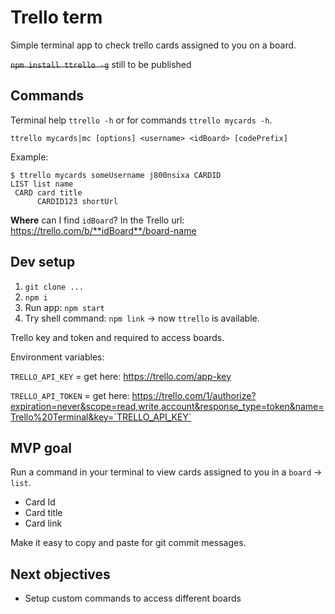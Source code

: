 # Trello term

Simple terminal app to check trello cards assigned to you on a board.

~~`npm install ttrello -g`~~ still to be published

## Commands

Terminal help `ttrello -h` or for commands `ttrello mycards -h`.

`ttrello mycards|mc [options] <username> <idBoard> [codePrefix]`

Example:

```
$ ttrello mycards someUsername j800nsixa CARDID
LIST list name
 CARD card title
      CARDID123 shortUrl
```

**Where** can I find `idBoard`? In the Trello url: https://trello.com/b/**idBoard**/board-name

## Dev setup

1. `git clone ...`
1. `npm i`
1. Run app: `npm start`
1. Try shell command: `npm link` -> now `ttrello` is available.

Trello key and token and required to access boards. 

Environment variables:

`TRELLO_API_KEY` = get here: https://trello.com/app-key

`TRELLO_API_TOKEN` = get here: https://trello.com/1/authorize?expiration=never&scope=read,write,account&response_type=token&name=Trello%20Terminal&key=`TRELLO_API_KEY`

## MVP goal

Run a command in your terminal to view cards assigned to you in a `board` -> `list`.

- Card Id
- Card title
- Card link

Make it easy to copy and paste for git commit messages.

## Next objectives

- Setup custom commands to access different boards 